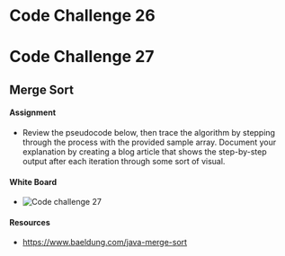 # Code Challenge 26  


# Code Challenge 27

## Merge Sort

#### Assignment
- Review the pseudocode below, then trace the algorithm by stepping through the process with the provided sample array.
 Document your explanation by creating a blog article that shows the step-by-step output after each iteration through some sort of visual.
 
 #### White Board
 
 - ![Code challenge 27](https://user-images.githubusercontent.com/99936580/191613287-2b0c790b-1351-4002-b6dd-325b24b7f03a.jpg)


#### Resources 

- https://www.baeldung.com/java-merge-sort
